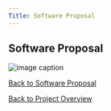 ```yaml
---
Title: Software Proposal
---
```


## Software Proposal

![image caption](https://media.discordapp.net/attachments/1062096006642147503/1079524947946381412/image.png)

[Back to Software Proposal](SoftwareProposal.md)

[Back to Project Overview](index.md)
